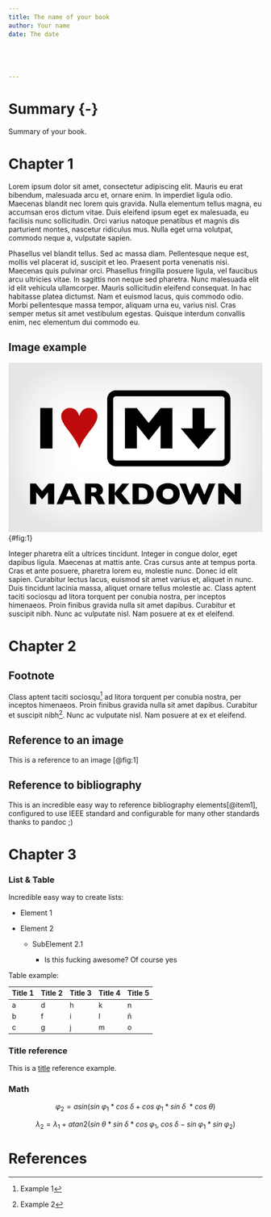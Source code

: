 ```yaml
---
title: The name of your book 
author: Your name
date: The date




---
```


# Summary {-}

Summary of your book.

>

# Chapter 1

Lorem ipsum dolor sit amet, consectetur adipiscing elit. Mauris eu erat bibendum, malesuada arcu et, ornare enim. In imperdiet ligula odio. Maecenas blandit nec lorem quis gravida. Nulla elementum tellus magna, eu accumsan eros dictum vitae. Duis eleifend ipsum eget ex malesuada, eu facilisis nunc sollicitudin. Orci varius natoque penatibus et magnis dis parturient montes, nascetur ridiculus mus. Nulla eget urna volutpat, commodo neque a, vulputate sapien.

Phasellus vel blandit tellus. Sed ac massa diam. Pellentesque neque est, mollis vel placerat id, suscipit et leo. Praesent porta venenatis nisi. Maecenas quis pulvinar orci. Phasellus fringilla posuere ligula, vel faucibus arcu ultricies vitae. In sagittis non neque sed pharetra. Nunc malesuada elit id elit vehicula ullamcorper. Mauris sollicitudin eleifend consequat. In hac habitasse platea dictumst. Nam et euismod lacus, quis commodo odio. Morbi pellentesque massa tempor, aliquam urna eu, varius nisl. Cras semper metus sit amet vestibulum egestas. Quisque interdum convallis enim, nec elementum dui commodo eu.

## Image example

![I love Markdown](images/test.png){#fig:1}

Integer pharetra elit a ultrices tincidunt. Integer in congue dolor, eget dapibus ligula. Maecenas at mattis ante. Cras cursus ante at tempus porta. Cras et ante posuere, pharetra lorem eu, molestie nunc. Donec id elit sapien. Curabitur lectus lacus, euismod sit amet varius et, aliquet in nunc. Duis tincidunt lacinia massa, aliquet ornare tellus molestie ac. Class aptent taciti sociosqu ad litora torquent per conubia nostra, per inceptos himenaeos. Proin finibus gravida nulla sit amet dapibus. Curabitur et suscipit nibh. Nunc ac vulputate nisl. Nam posuere at ex et eleifend.

# Chapter 2



## Footnote

Class aptent taciti sociosqu[^1] ad litora torquent per conubia nostra, per inceptos himenaeos. Proin finibus gravida nulla sit amet dapibus. Curabitur et suscipit nibh[^2]. Nunc ac vulputate nisl. Nam posuere at ex et eleifend.

[^1]: Example 1

[^2]: Example 2



## Reference to an image

This is a reference to an image [@fig:1]

## Reference to bibliography

This is an incredible easy way to reference bibliography elements[@item1], configured to use IEEE standard and configurable for many other standards thanks to pandoc ;)

# Chapter 3

### List & Table

Incredible easy way to create lists: 

- Element 1

- Element 2

  - SubElement 2.1

    - Is this fucking awesome? Of course yes

Table example:

| Title 1  | Title 2  | Title 3  | Title 4  | Title 5  |
|----------|----------|----------|----------|----------|
|    a     |     d    |    h     |    k     |    n     |
|    b     |     f    |    i     |    l     |    ñ     |
|    c     |     g    |    j     |    m     |    o     |

### Title reference
This is a [title](#chapter-1) reference example.

### Math

$$
\varphi_2 = asin(sin\;\varphi_1 * cos\;\delta + cos\;\varphi_1*sin\;\delta \;*cos\;\theta)
$$

$$
\lambda_2 = \lambda_1 + atan2(sin\;\theta*sin\;\delta*cos\;\varphi_1,\;cos\;\delta - sin\;\varphi_1*sin\;\varphi_2)
$$

# References
